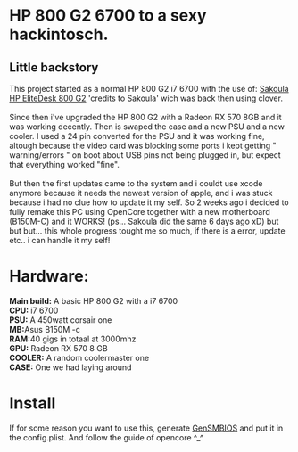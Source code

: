 <h1>HP 800 G2 6700 to a sexy hackintosch.</h1>

<h2>Little backstory</h2>
This project started as a normal HP 800 G2 i7 6700 with the use of: <a href='https://github.com/sakoula/HP-EliteDesk-800-G2-6700'>Sakoula HP EliteDesk 800 G2</a> 'credits to Sakoula'  wich was back then using clover.
<br><br>
Since then i've  upgraded the HP 800 G2 with a Radeon RX 570 8GB and it was working decently. Then is swaped the case and a new PSU and a new cooler. I used a 24 pin converted for the PSU and it was working fine, altough because the video card was blocking some ports i kept getting " warning/errors "  on boot about USB pins not being plugged in, but expect that everything worked "fine".
<br>
<br>
But then the first updates came to the system and i couldt use xcode anymore because it needs the newest version of apple, and i was stuck because i had no clue how to update it my self. So 2 weeks ago i decided to fully remake this PC using OpenCore together with a new motherboard (B150M-C) and it WORKS! (ps... Sakoula did the same 6 days ago xD) but but but... this whole progress tought me so much, if there is a error, update etc.. i can handle it my self!

<h1>Hardware:</h1>
<b>Main build:</b> A basic HP 800 G2 with a i7 6700<br>
<b>CPU:</b> i7 6700<br>
<b>PSU:</b> A 450watt corsair one<br>
<b>MB:</b>Asus B150M -c<br>
<b>RAM:</b>40 gigs in totaal at 3000mhz<br>
<b>GPU:</b> Radeon RX 570 8 GB<br>
<b>COOLER:</b> A random coolermaster one<br>
<b>CASE:</b> One we had laying around<br>

<h1>Install</h1>
If for some reason you want to use this, generate <a href='https://github.com/corpnewt/GenSMBIOS'>GenSMBIOS</a> and put it in the config.plist.
And follow the guide of opencore ^_^
